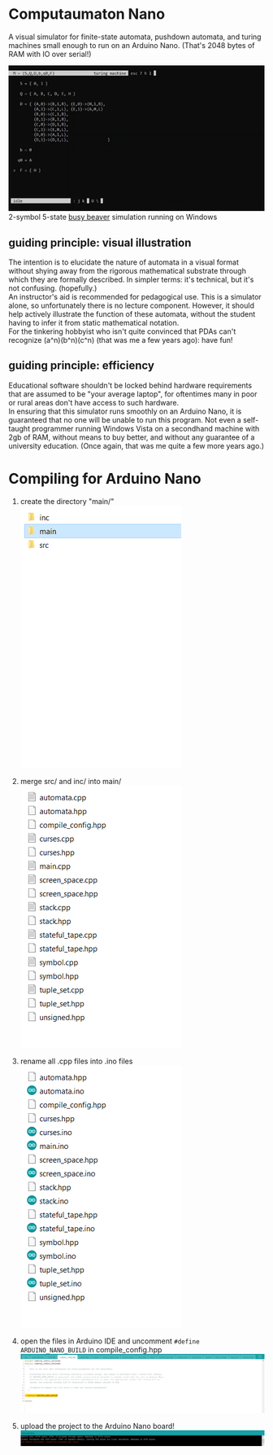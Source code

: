 # Computaumaton Nano

A visual simulator for finite-state automata, pushdown automata, and turing machines small enough to run on an Arduino Nano. (That's 2048 bytes of RAM with IO over serial!)  

![&lt;simulation animation&gt;](demo/preview.gif)  
2-symbol 5-state [busy beaver](https://en.wikipedia.org/wiki/Busy_beaver) simulation running on Windows  

## guiding principle: visual illustration
The intention is to elucidate the nature of automata in a visual format without shying away from the rigorous mathematical substrate through which they are formally described. In simpler terms: it's technical, but it's not confusing. (hopefully.)  
An instructor's aid is recommended for pedagogical use. This is a simulator alone, so unfortunately there is no lecture component. However, it should help actively illustrate the function of these automata, without the student having to infer it from static mathematical notation.  
For the tinkering hobbyist who isn't quite convinced that PDAs can't recognize (a^n)(b^n)(c^n) (that was me a few years ago): have fun!

## guiding principle: efficiency
Educational software shouldn't be locked behind hardware requirements that are assumed to be "your average laptop", for oftentimes many in poor or rural areas don't have access to such hardware.  
In ensuring that this simulator runs smoothly on an Arduino Nano, it is guaranteed that no one will be unable to run this program. Not even a self-taught programmer running Windows Vista on a secondhand machine with 2gb of RAM, without means to buy better, and without any guarantee of a university education. (Once again, that was me quite a few more years ago.)  

# Compiling for Arduino Nano

1) create the directory "main/"  
![](demo/compile_1.png)

2) merge src/ and inc/ into main/  
![](demo/compile_2.png)

3) rename all .cpp files into .ino files  
![](demo/compile_3.png)

4) open the files in Arduino IDE and uncomment `#define ARDUINO_NANO_BUILD` in compile_config.hpp  
![](demo/compile_4.png)

5) upload the project to the Arduino Nano board!  
![](demo/compile_5.png)

  